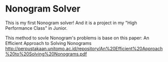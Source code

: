# Nonogram Solver
This is my first Nonogram solver! And it is a project in my "High Performance Class" in Junior.

This method to sovle Nonogram's problems is base on this paper: An Efficient Approach to Solving Nonograms
http://perpustakaan.unitomo.ac.id/repository/An%20Efficient%20Approach%20to%20Solving%20Nonograms.pdf



